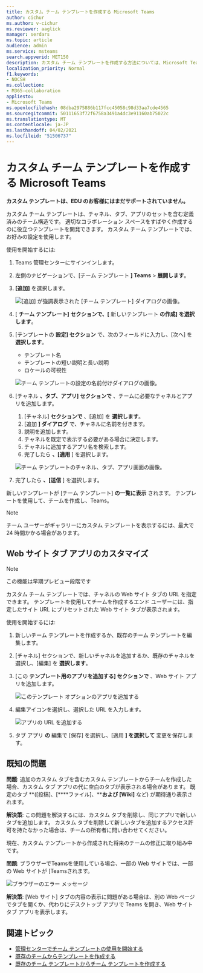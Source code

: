 ```yaml
---
title: カスタム チーム テンプレートを作成する Microsoft Teams
author: cichur
ms.author: v-cichur
ms.reviewer: aaglick
manager: serdars
ms.topic: article
audience: admin
ms.service: msteams
search.appverid: MET150
description: カスタム チーム テンプレートを作成する方法については、Microsoft Teams。
localization_priority: Normal
f1.keywords:
- NOCSH
ms.collection:
- M365-collaboration
appliesto:
- Microsoft Teams
ms.openlocfilehash: 08dba2975886b117fcc45058c98d33aa7cde4565
ms.sourcegitcommit: 50111653f72f6758a3491a4dc3e91160ab75022c
ms.translationtype: MT
ms.contentlocale: ja-JP
ms.lasthandoff: 04/02/2021
ms.locfileid: "51506737"
---
```

# <a name="create-a-custom-team-template-in-microsoft-teams"></a>カスタム チーム テンプレートを作成する Microsoft Teams

**カスタム テンプレートは、EDU のお客様にはまだサポートされていません。**

カスタム チーム テンプレートは、チャネル、タブ、アプリのセットを含む定義済みのチーム構造です。 適切なコラボレーション スペースをすばやく作成するのに役立つテンプレートを開発できます。 カスタム チーム テンプレートでは、お好みの設定を使用します。  

使用を開始するには:

1. Teams 管理センターにサインインします。

2. 左側のナビゲーションで、[チーム テンプレート **] Teams**  >  **展開します**。

3. **[追加]** を選択します。

    ![[追加] が強調表示された [チーム テンプレート] ダイアログの画像。](media/team-templates-new.png)

4. [ **チーム テンプレート] セクションで、[** 新しいテンプレート **の作成] を選択します**。

5. [テンプレートの **設定] セクション** で、次のフィールドに入力し、[次へ] を **選択します**。
    - テンプレート名
    - テンプレートの短い説明と長い説明
    - ロケールの可視性  

    ![チーム テンプレートの設定の名前付けダイアログの画像。](media/template-add-a-name.png)

6. [チャネル **、タブ、アプリ] セクションで** 、チームに必要なチャネルとアプリを追加します。

    1. [チャネル] **セクションで** 、[追加] を **選択します**。
    2. [追加 **] ダイアログ** で、チャネルに名前を付きます。
    3. 説明を追加します。
    4. チャネルを既定で表示する必要がある場合に決定します。
    5. チャネルに追加するアプリ名を検索します。
    6. 完了したら **、[適用** ] を選択します。

    ![チーム テンプレートのチャネル、タブ、アプリ画面の画像。](media/template-channels-tabs-apps.png)

8. 完了したら **、[送信** ] を選択します。

新しいテンプレートが [チーム テンプレート] **の一覧に表示** されます。 テンプレートを使用して、チームを作成し、Teams。

> [!Note]
> チーム ユーザーがギャラリーにカスタム テンプレートを表示するには、最大で 24 時間かかる場合があります。

## <a name="customizing-website-tab-apps"></a>Web サイト タブ アプリのカスタマイズ

> [!Note]
> この機能は早期プレビュー段階です

カスタム チーム テンプレートでは、チャネルの Web サイト タブの URL を指定できます。 テンプレートを使用してチームを作成するエンド ユーザーには、指定したサイト URL にプリセットされた Web サイト タブが表示されます。

使用を開始するには:

1. 新しいチーム テンプレートを作成するか、既存のチーム テンプレートを編集します。

2. [チャネル] セクションで、新しいチャネルを追加するか、既存のチャネルを選択し、[編集] を **選択します**。

3. [この **テンプレート用のアプリを追加する] セクションで** 、Web サイト アプリを追加します。

    ![このテンプレート オプションのアプリを追加する](media/add-an-app-template.png)

4. 編集アイコンを選択し、選択した URL を入力します。

    ![アプリの URL を追加する](media/add-url-app-template.png)

5. タブ アプリ **の** 編集で [保存] を選択し、[適用 **] を選択して** 変更を保存します。

## <a name="known-issues"></a>既知の問題

**問題**: 追加のカスタム タブを含むカスタム テンプレートからチームを作成した場合、カスタム タブ アプリの代に空白のタブが表示される場合があります。 既定のタブ **([投稿]、[****ファイル]、****および [Wiki]** など) が期待通り表示されます。

**解決策**: この問題を解決するには、カスタム タブを削除し、同じアプリで新しいタブを追加します。 カスタム タブを削除して新しいタブを追加するアクセス許可を持たなかった場合は、チームの所有者に問い合わせてください。

現在、カスタム テンプレートから作成された将来のチームの修正に取り組み中です。

**問題**: ブラウザーでTeamsを使用している場合、一部の Web サイトでは、一部の Web サイトが [Teamsされます。

![ブラウザーのエラー メッセージ](media/browser-error-message.png)

**解決策**: [Web サイト] タブの内容の表示に問題がある場合は、別の Web ページでタブを開くか、代わりにデスクトップ アプリで Teams を開き、Web サイト タブ アプリを表示します。

## <a name="related-topics"></a>関連トピック

- [管理センターでチーム テンプレートの使用を開始する](get-started-with-teams-templates-in-the-admin-console.md)
- [既存のチームからテンプレートを作成する](create-template-from-existing-team.md)
- [既存のチーム テンプレートからチーム テンプレートを作成する](create-template-from-existing-template.md)
